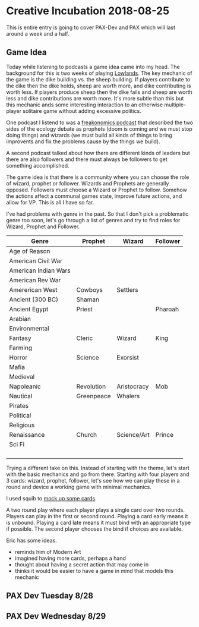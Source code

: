 
# Creative Incubation 2018-08-25

This is entire entry is going to cover PAX-Dev and PAX which will last
around a week and a half.

## Game Idea

Today while listening to podcasts a game idea came into my head. The
background for this is two weeks of playing
[Lowlands](https://boardgamegeek.com/boardgame/242804/lowlands). The
key mechanic of the game is the dike building vs. the sheep
building. If players contribute to the dike then the dike holds, sheep
are worth more, and dike contributing is worth less. If players
produce sheep then the dike fails and sheep are worth less and dike
contributions are worth more. It's more subtle than this but this
mechanic ands some interesting interaction to an otherwise
multiple-player solitaire game without adding excessive politics.

One podcast I listend to was a [freakonomics
podcast](http://freakonomics.com/podcast/save-the-planet/) that
described the two sides of the ecology debate as prophets (doom is
coming and we must stop doing things) and wizards (we must build all
kinds of things to bring improvents and fix the problems cause by the
things we build).

A second podcast talked about how there are different kinds of leaders
but there are also followers and there must always be followers to get
something accomplished.

The game idea is that there is a community where you can choose the
role of wizard, prophet or follower. Wizards and Prophets are
generally opposed. Followers must choose a Wizard or Prophet to
follow. Somehow the actions affect a communal games state, improve
future actions, and allow for VP. This is all I have so far.

I've had problems with genre in the past. So that I don't pick a
problematic genre too soon, let's go through a list of genres and try to find roles for Wizard, Prophet and Follower.

| Genre                | Prophet    | Wizard      | Follower |
| --                   | --         | --          | --       |
| Age of Reason        |            |             |          |
| American Civil War   |            |             |          |
| American Indian Wars |            |             |          |
| American Rev War     |            |             |          |
| Amererican West      | Cowboys    | Settlers    |          |
| Ancient (300 BC)     | Shaman     |             |          |
| Ancient Egypt        | Priest     |             | Pharoah  |
| Arabian              |            |             |          |
| Environmental        |            |             |          |
| Fantasy              | Cleric     | Wizard      | King     |
| Farming              |            |             |          |
| Horror               | Science    | Exorsist    |          |
| Mafia                |            |             |          |
| Medieval             |            |             |          |
| Napoleanic           | Revolution | Aristocracy | Mob      |
| Nautical             | Greenpeace | Whalers     |          |
| Pirates              |            |             |          |
| Political            |            |             |          |
| Religious            |            |             |          |
| Renaissance          | Church     | Science/Art | Prince   |
| Sci Fi               |            |             |          |
|                      |            |             |          |
|                      |            |             |          |
|                      |            |             |          |
|                      |            |             |          |

Trying a different take on this. Instead of starting with the theme,
let's start with the basic mechanics and go from there. Starting with
four players and 3 cards: wizard, prophet, follower, let's see how we
can play these in a round and device a working game with minimal
mechanics.

I used squib to [mock up some cards](https://github.com/sizezero/stone-flood).

A two round play where each player plays a single card over two
rounds. Players can play in the first or second round. Playing a card
early means it is unbound. Playing a card late means it must bind with
an appropriate type if possible. The second player chooses the bind if
choices are available.

Eric has some ideas.

- reminds him of Modern Art
- imagined having more cards, perhaps a hand
- thought about having a secret action that may come in
- thinks it would be easier to have a game in mind that models this mechanic



## PAX Dev Tuesday 8/28

## PAX Dev Wednesday 8/29

<!-- [Here's the final picture.](table1.jpg) -->
